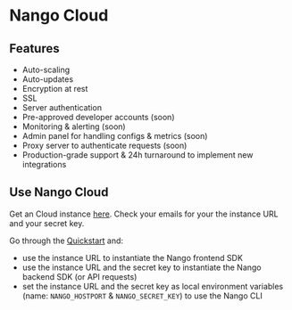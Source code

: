 # Nango Cloud

## Features

- Auto-scaling
- Auto-updates
- Encryption at rest
- SSL
- Server authentication
- Pre-approved developer accounts (soon)
- Monitoring & alerting (soon)
- Admin panel for handling configs & metrics (soon)
- Proxy server to authenticate requests (soon)
- Production-grade support & 24h turnaround to implement new integrations

## Use Nango Cloud

Get an Cloud instance [here](https://nango.dev/start). Check your emails for your the instance URL and your secret key.

Go through the [Quickstart](quickstart.md) and:
- use the instance URL to instantiate the Nango frontend SDK
- use the instance URL and the secret key to instantiate the Nango backend SDK (or API requests)
- set the instance URL and the secret key as local environment variables (name: `NANGO_HOSTPORT` & `NANGO_SECRET_KEY`) to use the Nango CLI
